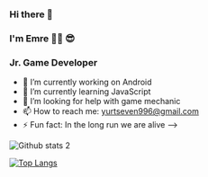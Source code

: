 ### Hi there 👋

###  I'm Emre 🙋‍♂️ :sunglasses:

###  Jr. Game Developer

- 🔭 I’m currently working on Android 
- 🌱 I’m currently learning JavaScript
- 🤔 I’m looking for help with game mechanic
- 📫 How to reach me: yurtseven996@gmail.com
- ⚡ Fun fact: In the long run we are alive
-->

![Github stats 2](https://github-readme-stats.vercel.app/api?username=yurtseven&show_icons=true&theme=radical)

[![Top Langs](https://github-readme-stats.vercel.app/api/top-langs/?username=yurtseven&layout=compact)](https://github.com/yurtseven/github-readme-stats)
